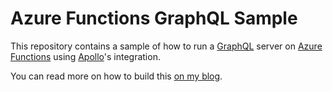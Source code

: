 # Azure Functions GraphQL Sample

This repository contains a sample of how to run a [GraphQL](https://graphql.org) server on [Azure Functions](https://docs.microsoft.com/azure/functions/?WT.mc_id=javascript-7132-aapowell) using [Apollo](https://www.apollographql.com)'s integration.

You can read more on how to build this [on my blog](https://www.aaron-powell.com/posts/2020-08-07-graphql-on-azure-part-3-serverless-with-javascript/).
